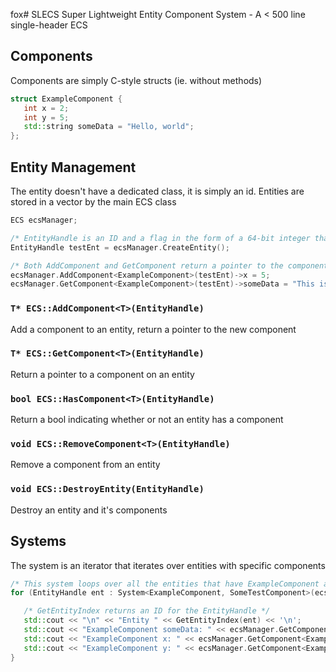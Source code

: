 fox# SLECS
Super Lightweight Entity Component System - A < 500 line single-header ECS

## Components
Components are simply C-style structs (ie. without methods)
```cpp
struct ExampleComponent {
   int x = 2;
   int y = 5;
   std::string someData = "Hello, world";
};
```

## Entity Management
The entity doesn't have a dedicated class, it is simply an id. Entities are stored in a vector by the main ECS class
```cpp
ECS ecsManager;

/* EntityHandle is an ID and a flag in the form of a 64-bit integer that points to an entity */
EntityHandle testEnt = ecsManager.CreateEntity();

/* Both AddComponent and GetComponent return a pointer to the component */
ecsManager.AddComponent<ExampleComponent>(testEnt)->x = 5;
ecsManager.GetComponent<ExampleComponent>(testEnt)->someData = "This is an example";
```

### `T* ECS::AddComponent<T>(EntityHandle)`
Add a component to an entity, return a pointer to the new component

### `T* ECS::GetComponent<T>(EntityHandle)`
Return a pointer to a component on an entity

### `bool ECS::HasComponent<T>(EntityHandle)`
Return a bool indicating whether or not an entity has a component

### `void ECS::RemoveComponent<T>(EntityHandle)`
Remove a component from an entity

### `void ECS::DestroyEntity(EntityHandle)`
Destroy an entity and it's components


## Systems
The system is an iterator that iterates over entities with specific components
```cpp
/* This system loops over all the entities that have ExampleComponent and SomeTestComponent */
for (EntityHandle ent : System<ExampleComponent, SomeTestComponent>(ecsManager)) {

   /* GetEntityIndex returns an ID for the EntityHandle */
   std::cout << "\n" << "Entity " << GetEntityIndex(ent) << '\n';
   std::cout << "ExampleComponent someData: " << ecsManager.GetComponent<ExampleComponent>(ent)->someData << '\n';
   std::cout << "ExampleComponent x: " << ecsManager.GetComponent<ExampleComponent>(ent)->x << '\n';
   std::cout << "ExampleComponent y: " << ecsManager.GetComponent<ExampleComponent>(ent)->y << '\n';
}
```
